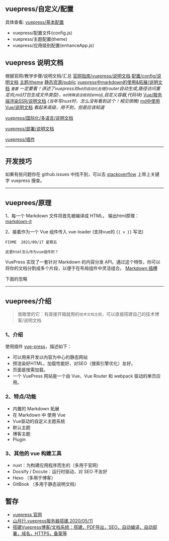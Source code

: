 ## vuepress/自定义/配置
具体查看: [vuepress/基本配置](https://vuepress.vuejs.org/zh/guide/basic-config.html)
- vuepress/配置文件(config.js)
- vuepress/主题配置(theme)
- vuepress/应用级别配置(enhanceApp.js)


## vuepress 说明文档
根据官网/教学步骤/说明文档/汇总
[官网指南/vuepress/说明文档](https://vuepress.vuejs.org/zh/guide/)
[配置/config/说明文档](https://vuepress.vuejs.org/zh/config/)
[主题/theme](./theme/本地主题.md)
[静态资源/public](./public/静态资源.md)
[vuepress中markdown的使用&拓展/说明文档](https://vuepress.vuejs.org/zh/guide/markdown.html) *`重要` 一定要看！讲述了vuepress对`md的自动化处理`(router自动生成,路径访问重定向,md打包生成文件类型)，`md特殊语法规则`(emoji,自定义容器,代码块)*
[Vue/服务端渲染SSR/说明文档](https://ssr.vuejs.org/zh/) *(当年写nuxt时，怎么没有看到这个！相见恨晚)*
[md中使用Vue/说明文档](https://vuepress.vuejs.org/zh/guide/using-vue.html#%E6%B5%8F%E8%A7%88%E5%99%A8%E7%9A%84-api-%E8%AE%BF%E9%97%AE%E9%99%90%E5%88%B6) *看起来高级，用不到，但是应该知道*

[vuepress/国际化/多语言/说明文档](https://vuepress.vuejs.org/zh/guide/i18n.html)

[vuepress/部署/说明文档](https://vuepress.vuejs.org/zh/guide/deploy.html)

[vuepress/插件](https://vuepress.vuejs.org/zh/plugin/)











---
## 开发技巧
如果有些问题你在 github.issues 中找不到，可以去 [stackoverflow](https://stackoverflow.com) 上带上关键字 vuepress 搜查。









---
## vueprees/原理
1、每一个 Markdown 文件将首先被编译成 HTML，
输出html原理： [markdown-it](https://github.com/markdown-it/markdown-it)

2、接着作为一个 Vue 组件传入 vue-loader (支持vue的 `{{ v }}` 写法)
```?
FIXME  2021/09/17 星期五

这里html怎么作为vue组件的？
```

VuePress 实现了一套针对 Markdown 的内容分发 API。通过这个特性，你可以将你的文档分割成多个片段，以便于在布局组件中灵活组合。 
[Markdown 插槽](https://vuepress.vuejs.org/zh/guide/markdown-slot.html) 










下面的忽略

---
## vueprees/介绍
> 我眼里的它：有直接开箱就用的`技术文档主题`，可以直接搭建自己的技术博客/说明文档

### 1、介绍
使用插件 [vue-press](https://vuepress.vuejs.org/zh/guide)，描述如下：
- 可以用来开发以内容为中心的静态网站
- 预渲染好HTML，加载性能好，对SEO（搜索引擎优化）友好。
- 页面是按需加载。
- 一个 VuePress 网站是一个由 Vue、Vue Router 和 webpack 驱动的单页应用。

### 2、特点/功能
- 内置的 Markdown 拓展
- 在 Markdown 中 使用 Vue
- Vue驱动的自定义主题系统
- 默认主题
- 博客主题
- Plugin

### 3、其他的 vue 构建工具
- nuxt：为构建应用程序而生的（多用于官网）
- Docsify / Docute：运行时驱动，对 SEO 不友好
- Hexo （多用于博客）
- GitBook （多用于静态说明文档）



## 暂存

- [vuepress 官网](https://vuepress.vuejs.org/zh/guide)
- [山月行.vuepress服务器搭建.2020/05/11](https://shanyue.tech/) 
- [搭建Vuepress博客/文档系统：搭建，PDF导出，SEO，自动编译，自动部署，域名，HTTPS，备案等](https://segmentfault.com/a/1190000020971477?utm_source=tag-newest)